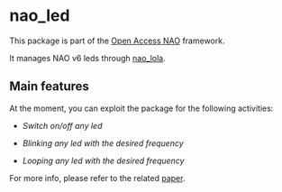 # nao_led

This package is part of the [Open Access NAO](https://github.com/antbono/OAN) framework.

It manages NAO v6 leds through [nao_lola](https://github.com/ros-sports/nao_lola).


## Main features

At the moment, you can exploit the package for the following activities:

- *Switch on/off any led*

- *Blinking any led with the desired frequency*

- *Looping any led with the desired frequency*


For more info, please refer to the related [paper](https://arxiv.org/abs/2403.13960).